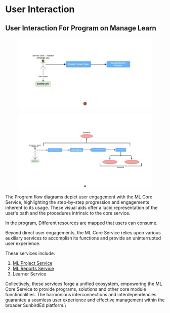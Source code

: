 # User Interaction





## User Interaction For Program on Manage Learn&#x20;



<figure><img src="../../../../../.gitbook/assets/program-flow1-lvl1.jpeg" alt=""><figcaption></figcaption></figure>



<figure><img src="../../../../../.gitbook/assets/program-flow1-lvl2.jpeg" alt=""><figcaption></figcaption></figure>

The Program flow diagrams depict user engagement with the ML Core Service, highlighting the step-by-step progression and engagements inherent to its usage. These visual aids offer a lucid representation of the user's path and the procedures intrinsic to the core service.

In the program, Different resources are mapped that users can consume.

Beyond direct user engagements, the ML Core Service relies upon various auxiliary services to accomplish its functions and provide an uninterrupted user experience.



These services include:

1. [ML Project Service](../ml-project-service.md)
2. [ML Reports Service](../ml-report-service.md)
3. Learner Service

Collectively, these services forge a unified ecosystem, empowering the ML Core Service to provide programs, solutions and other core module functionalities. The harmonious interconnections and interdependencies guarantee a seamless user experience and effective management within the broader SunbirdEd platform.\


